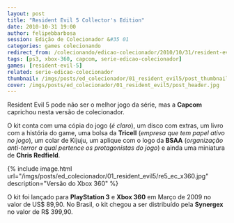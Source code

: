 ```yaml
---
layout: post
title: "Resident Evil 5 Collector's Edition"
date: 2010-10-31 19:00
author: felipebbarbosa
session: Edição de Colecionador &#35 01
categories: games colecionando
redirect_from: /colecionando/edicao-colecionador/2010/10/31/resident-evil-5-collectors-edition.html
tags: [ps3, xbox-360, capcom, serie-edicao-colecionador]
games: [resident-evil-5]
related: serie-edicao-colecionador
thumbnail: /imgs/posts/ed_colecionador/01_resident_evil5/post_thumbnail.jpg
cover: /imgs/posts/ed_colecionador/01_resident_evil5/post_header.jpg
---
```


Resident Evil 5 pode não ser o melhor jogo da série, mas a **Capcom** caprichou nesta versão de colecionador.

<!--more-->

O kit conta com uma cópia do jogo (_é claro_), um disco com extras, um livro com a história do game, uma bolsa da **Tricell** (_empresa que tem papel ativo no jogo_), um colar de Kijuju, um aplique com o logo da **BSAA** (_organização anti-terror a qual pertence os protagonistas do jogo_) e ainda uma miniatura de **Chris Redfield**.

{% include image.html
  url="/imgs/posts/ed_colecionador/01_resident_evil5/re5_ec_x360.jpg"
  description="Versão do Xbox 360" %}

O kit foi lançado para **PlayStation 3** e **Xbox 360** em Março de 2009 no valor de US$ 89,90. No Brasil, o kit chegou a ser distribuído pela **Synergex** no valor de R$ 399,90.
